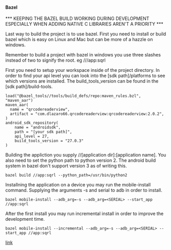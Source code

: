 #### Bazel

*** KEEPING THE BAZEL BUILD WORKING DURING DEVELOPMENT ESPECIALLY WHEN ADDING NATIVE C LIBRARIES AREN'T A PRIORITY ***

Last way to build the project is to use bazel. First you need to install or build bazel which is easy on Linux and Mac but can be more of a hazzle on windows.

Remember to build a project with bazel in windows you use three slashes instead of two to signify the root. eg ///app:sqrl

First you need to setup your workspace inside of the project directory. In order to find your api level you can look into the [sdk path]/platforms to see which versions are installed. The build_tools_version can be found in the [sdk path]/build-tools.

```
load("@bazel_tools//tools/build_defs/repo:maven_rules.bzl", "maven_aar")
maven_aar(
  name = "qrcodereaderview",
  artifact = "com.dlazaro66.qrcodereaderview:qrcodereaderview:2.0.2",
)
android_sdk_repository(
    name = "androidsdk",
    path = "[your sdk path]",
    api_level = 27,
    build_tools_version = "27.0.3"
)
```

Building the appliction you supply //[application dir]:[application name]. You also need to set the python path to python version 2. The android build system in bazel don't support version 3 as of writing this.

```
bazel build //app:sqrl --python_path=/usr/bin/python2
```

Installning the application on a device you may run the mobile-install command. Supplying the arguments -s and serial to adb in order to install.
```
bazel mobile-install --adb_arg=-s --adb_arg=<SERIAL> --start_app //app:sqrl
```

After the first install you may run incremental install in order to improve the development time.
```
bazel mobile-install --incremental --adb_arg=-s --adb_arg=<SERIAL> --start_app //app:sqrl
```


[link](sqrl://www.grc.com/sqrl/?nut=ThisIsABadNut)